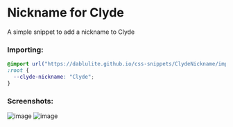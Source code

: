 # Nickname for Clyde
A simple snippet to add a nickname to Clyde

### Importing:
```css
@import url("https://dablulite.github.io/css-snippets/ClydeNickname/import.css");
:root {
  --clyde-nickname: "Clyde";
}
```

### Screenshots:
![image](https://github.com/DaBluLite/css-snippets/assets/73998678/17ba9966-5069-496c-a13e-156b9d412dac)
![image](https://github.com/DaBluLite/css-snippets/assets/73998678/ea9943fa-54da-475d-85c1-017404faf164)
